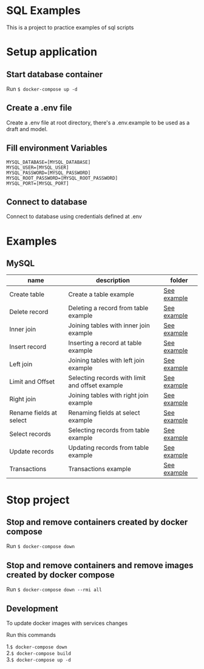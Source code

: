 # SQL Examples

This is a project to practice examples of sql scripts

# Setup application

## Start database container

Run `$ docker-compose up -d`

## Create a .env file

Create a .env file at root directory, there's a .env.example to be used as a draft and model.

## Fill environment Variables

```
MYSQL_DATABASE=[MYSQL_DATABASE]
MYSQL_USER=[MYSQL_USER]
MYSQL_PASSWORD=[MYSQL_PASSWORD]
MYSQL_ROOT_PASSWORD=[MYSQL_ROOT_PASSWORD]
MYSQL_PORT=[MYSQL_PORT]
```

## Connect to database

Connect to database using credentials defined at .env

# Examples

## MySQL

| name                    | description                                     | folder                                          |
| ----------------------- | ----------------------------------------------- | ----------------------------------------------- |
| Create table            | Create a table example                          | [See example](/scripts/mysql/create-table.sql)  |
| Delete record           | Deleting a record from table example            | [See example](/scripts/mysql/delete.sql)        |
| Inner join              | Joining tables with inner join example          | [See example](/scripts/mysql/inner-join.sql)    |
| Insert record           | Inserting a record at table example             | [See example](/scripts/mysql/insert.sql)        |
| Left join               | Joining tables with left join example           | [See example](/scripts/mysql/left-join.sql)     |
| Limit and Offset        | Selecting records with limit and offset example | [See example](/scripts/mysql/limit-offset.sql)  |
| Right join              | Joining tables with right join example          | [See example](/scripts/mysql/right-join.sql)    |
| Rename fields at select | Renaming fields at select example               | [See example](/scripts/mysql/select-rename.sql) |
| Select records          | Selecting records from table example            | [See example](/scripts/mysql/select.sql)        |
| Update records          | Updating records from table example             | [See example](/scripts/mysql/update.sql)        |
| Transactions            | Transactions example                            | [See example](/scripts/mysql/transactions.sql)  |

# Stop project

## Stop and remove containers created by docker compose

Run `$ docker-compose down`

## Stop and remove containers and remove images created by docker compose

Run `$ docker-compose down --rmi all`

## Development

To update docker images with services changes

Run this commands

1.`$ docker-compose down`  
2.`$ docker-compose build`  
3.`$ docker-compose up -d`
